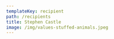 ```yaml
---
templateKey: recipient
path: /recipients
title: Stephen Castle
image: /img/values-stuffed-animals.jpeg
---
```

